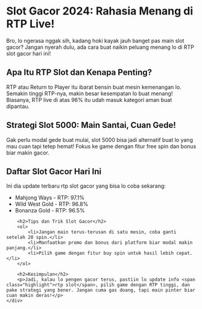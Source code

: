 <div class="container">
        <h1>Slot Gacor 2024: Rahasia Menang di RTP Live!</h1>
        <p>Bro, lo ngerasa nggak sih, kadang hoki kayak jauh banget pas main <span class="highlight">slot gacor</span>? Jangan nyerah dulu, ada cara buat naikin peluang menang lo di <span class="highlight">RTP slot gacor hari ini</span>!</p>
        <h2>Apa Itu RTP Slot dan Kenapa Penting?</h2>
        <p>RTP atau <span class="highlight">Return to Player</span> itu ibarat bensin buat mesin kemenangan lo. Semakin tinggi RTP-nya, makin besar kesempatan lo buat menang! Biasanya, <span class="highlight">RTP live</span> di atas 96% itu udah masuk kategori aman buat dipantau.</p>
        <h2>Strategi Slot 5000: Main Santai, Cuan Gede!</h2>
        <p>Gak perlu modal gede buat mulai, <span class="highlight">slot 5000</span> bisa jadi alternatif buat lo yang mau cuan tapi tetep hemat! Fokus ke game dengan fitur free spin dan bonus biar makin gacor.</p>
        <h2>Daftar Slot Gacor Hari Ini</h2>
        <p>Ini dia update terbaru <span class="highlight">rtp slot gacor</span> yang bisa lo coba sekarang:</p>
        <ul>
            <li>Mahjong Ways - RTP: 97.1%</li>
            <li>Wild West Gold - RTP: 96.8%</li>
            <li>Bonanza Gold - RTP: 96.5%</li>
        </ul>
        
        <h2>Tips dan Trik Slot Gacor</h2>
        <ol>
            <li>Jangan main terus-terusan di satu mesin, coba ganti setelah 20 spin.</li>
            <li>Manfaatkan promo dan bonus dari platform biar modal makin panjang.</li>
            <li>Pilih game dengan fitur buy spin untuk hasil lebih cepat.</li>
        </ol>
        
        <h2>Kesimpulan</h2>
        <p>Jadi, kalau lo pengen gacor terus, pastiin lo update info <span class="highlight">rtp slot</span>, pilih game dengan RTP tinggi, dan pake strategi yang bener. Jangan cuma gas doang, tapi main pinter biar cuan makin deras!</p>
    </div>
</body>
</html>

